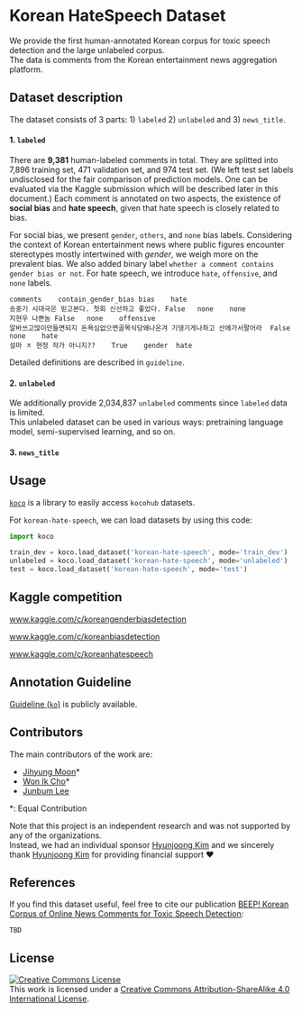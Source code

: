 # Korean HateSpeech Dataset

We provide the first human-annotated Korean corpus for toxic speech detection and the large unlabeled corpus. <br>
The data is comments from the Korean entertainment news aggregation platform. 

## Dataset description

The dataset consists of 3 parts: 1) `labeled` 2) `unlabeled` and 3) `news_title`.

#### 1. `labeled`
There are **9,381** human-labeled comments in total. They are splitted into 7,896 training set, 471 validation set, and 974 test set. (We left test set labels undisclosed for the fair comparison of prediction models. One can be evaluated via the Kaggle submission which will be described later in this document.) Each comment is annotated on two aspects, the existence of **social bias** and **hate speech**, given that hate speech is closely related to bias. <br>

For social bias, we present `gender`, `others`, and `none` bias labels. Considering the context of Korean entertainment news where public figures encounter stereotypes mostly intertwined with *gender*, we weigh more on the prevalent bias. 
We also added binary label `whether a comment contains gender bias or not`. 
For hate speech, we introduce `hate`, `offensive`, and `none` labels. 
```
comments	contain_gender_bias	bias	hate
송중기 시대극은 믿고본다. 첫회 신선하고 좋았다.	False	none	none
지현우 나쁜놈	False	none	offensive
알바쓰고많이만들면되지 돈욕심없으면골목식당왜나온겨 기댕기게나하고 산에가서팔어라	False	none	hate
설마 ㅈ 현정 작가 아니지??	True	gender	hate
```
Detailed definitions are described in `guideline`.

#### 2. `unlabeled`

We additionally provide 2,034,837 `unlabeled` comments since `labeled` data is limited. <br>
This unlabeled dataset can be used in various ways: pretraining language model, semi-supervised learning, and so on.

#### 3. `news_title`




## Usage

[`koco`](https://github.com/inmoonlight/koco) is a library to easily access `kocohub` datasets.

For `korean-hate-speech`, we can load datasets by using this code:
```python
import koco

train_dev = koco.load_dataset('korean-hate-speech', mode='train_dev')
unlabeled = koco.load_dataset('korean-hate-speech', mode='unlabeled')
test = koco.load_dataset('korean-hate-speech', mode='test')
```



## Kaggle competition

www.kaggle.com/c/koreangenderbiasdetection

www.kaggle.com/c/koreanbiasdetection

www.kaggle.com/c/koreanhatespeech


## Annotation Guideline

[Guideline (`ko`)](https://www.notion.so/c1ecb7cc52d446cc93d928d172ef8442) is publicly available. 


## Contributors

The main contributors of the work are: 
- [Jihyung Moon](https://github.com/inmoonlight)\*
- [Won Ik Cho](https://github.com/warnikchow)\*
- [Junbum Lee](https://github.com/beomi)

\*: Equal Contribution

Note that this project is an independent research and was not supported by any of the organizations. <br>
Instead, we had an individual sponsor [Hyunjoong Kim](https://github.com/lovit) and we sincerely thank [Hyunjoong Kim](https://github.com/lovit) for providing financial support :heart:

## References

If you find this dataset useful, feel free to cite our publication [BEEP! Korean Corpus of Online News Comments for Toxic Speech Detection]():
```
TBD
```

## License
<a rel="license" href="http://creativecommons.org/licenses/by-sa/4.0/"><img alt="Creative Commons License" style="border-width:0" src="https://i.creativecommons.org/l/by-sa/4.0/88x31.png" /></a><br />This work is licensed under a <a rel="license" href="http://creativecommons.org/licenses/by-sa/4.0/">Creative Commons Attribution-ShareAlike 4.0 International License</a>.

